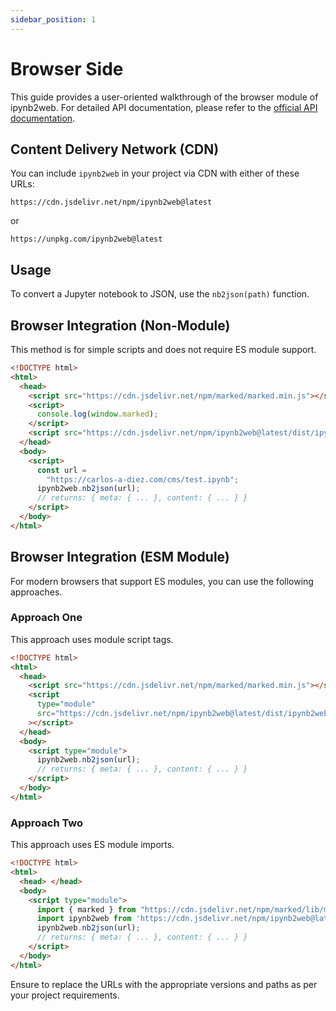 ```yaml
---
sidebar_position: 1
---
```


# Browser Side

This guide provides a user-oriented walkthrough of the browser module of ipynb2web. For detailed API documentation, please refer to the [official API documentation](https://ipynb2web.com/jsdocs/module-Ipynb2web_browser.html).

## Content Delivery Network (CDN)

You can include `ipynb2web` in your project via CDN with either of these URLs:

```plaintext
https://cdn.jsdelivr.net/npm/ipynb2web@latest
```

or

```plaintext
https://unpkg.com/ipynb2web@latest
```

## Usage

To convert a Jupyter notebook to JSON, use the `nb2json(path)` function.

## Browser Integration (Non-Module)

This method is for simple scripts and does not require ES module support.

```html
<!DOCTYPE html>
<html>
  <head>
    <script src="https://cdn.jsdelivr.net/npm/marked/marked.min.js"></script>
    <script>
      console.log(window.marked);
    </script>
    <script src="https://cdn.jsdelivr.net/npm/ipynb2web@latest/dist/ipynb2web.browser.umd.js"></script>
  </head>
  <body>
    <script>
      const url =
        "https://carlos-a-diez.com/cms/test.ipynb";
      ipynb2web.nb2json(url);
      // returns: { meta: { ... }, content: { ... } }
    </script>
  </body>
</html>
```

## Browser Integration (ESM Module)

For modern browsers that support ES modules, you can use the following approaches.

### Approach One

This approach uses module script tags.

```html
<!DOCTYPE html>
<html>
  <head>
    <script src="https://cdn.jsdelivr.net/npm/marked/marked.min.js"></script>
    <script
      type="module"
      src="https://cdn.jsdelivr.net/npm/ipynb2web@latest/dist/ipynb2web.browser.mjs"
    ></script>
  </head>
  <body>
    <script type="module">
      ipynb2web.nb2json(url);
      // returns: { meta: { ... }, content: { ... } }
    </script>
  </body>
</html>
```

### Approach Two

This approach uses ES module imports.

```html
<!DOCTYPE html>
<html>
  <head> </head>
  <body>
    <script type="module">
      import { marked } from "https://cdn.jsdelivr.net/npm/marked/lib/marked.esm.js";
      import ipynb2web from 'https://cdn.jsdelivr.net/npm/ipynb2web@latest/dist/ipynb2web.browser.mjs'; // Either works
      ipynb2web.nb2json(url);
      // returns: { meta: { ... }, content: { ... } }
    </script>
  </body>
</html>
```

Ensure to replace the URLs with the appropriate versions and paths as per your project requirements.
